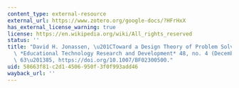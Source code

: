 ```yaml
---
content_type: external-resource
external_url: https://www.zotero.org/google-docs/?HFrHxX
has_external_license_warning: true
license: https://en.wikipedia.org/wiki/All_rights_reserved
status: ''
title: "David H. Jonassen, \u201CToward a Design Theory of Problem Solving,\u201D\
  \ *Educational Technology Research and Development* 48, no. 4 (December 1, 2000):\
  \ 63\u201385, https://doi.org/10.1007/BF02300500."
uid: 58663f81-c2d1-4506-950f-3f0f993add46
wayback_url: ''
---
```

